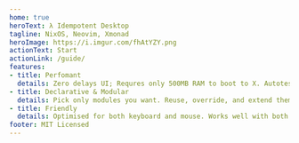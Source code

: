 ```yaml
---
home: true
heroText: λ Idempotent Desktop
tagline: NixOS, Neovim, Xmonad
heroImage: https://i.imgur.com/fhAtYZY.png
actionText: Start
actionLink: /guide/
features:
- title: Perfomant
  details: Zero delays UI; Requres only 500MB RAM to boot to X. Autotest all your Linux configurations with Cachix and Travis CI. Reuse binary caches for fast builds.
- title: Declarative & Modular
  details: Pick only modules you want. Reuse, override, and extend them. Simplify development with nix, direnv, lorri, and fuzzy matching.
- title: Friendly
  details: Optimised for both keyboard and mouse. Works well with both gtk and qt. Steam, Spotify, Slack, Broadcom Wi-Fi drivers and other proprietary programs if you want them. By the way, my parents use it
footer: MIT Licensed
---
```

